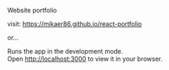 
Website portfolio

visit:  https://mikaer86.github.io/react-portfolio

or...

Runs the app in the development mode.\
Open [http://localhost:3000](http://localhost:3000) to view it in your browser.

